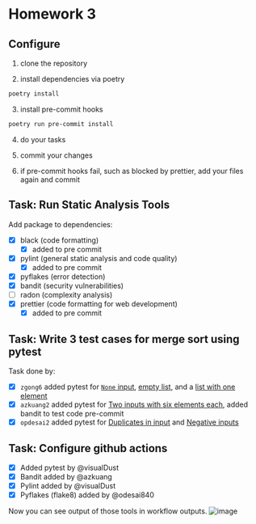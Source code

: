 # Homework 3

## Configure

1. clone the repository

2. install dependencies via poetry

```bash
poetry install
```

3. install pre-commit hooks

```bash
poetry run pre-commit install
```

4. do your tasks

5. commit your changes
6. if pre-commit hooks fail, such as blocked by prettier, add your files again and commit

## Task: Run Static Analysis Tools

Add package to dependencies:

- [x] black (code formatting)
  - [x] added to pre commit
- [x] pylint (general static analysis and code quality)
  - [x] added to pre commit
- [x] pyflakes (error detection)
- [x] bandit (security vulnerabilities)
- [ ] radon (complexity analysis)
- [x] prettier (code formatting for web development)
  - [x] added to pre commit

## Task: Write 3 test cases for merge sort using pytest

Task done by:

- [x] `zgong6` added pytest for [`None` input](tests/test_none_input.py), [empty list](tests/test_empty_input.py), and a [list with one element](tests/test_single_element_input.py)
- [x] `azkuang2` added pytest for [Two inputs with six elements each](tests/test_six_elements.py), added bandit to test code pre-commit
- [x] `opdesai2` added pytest for [Duplicates in input](tests/test_duplicate_input.py) and [Negative inputs](tests/test_negative_input.py)

## Task: Configure github actions

- [x] Added pytest by @visualDust
- [x] Bandit added by @azkuang
- [x] Pylint added by @visualDust
- [x] Pyflakes (flake8) added by @odesai840

Now you can see output of those tools in workflow outputs.
![image](https://github.com/user-attachments/assets/3274ec8f-b038-4ce9-acd6-10a2f8801de1)
